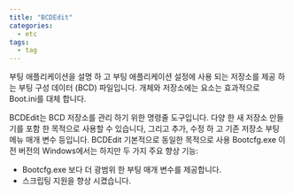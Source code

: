 ```yaml
---
title: "BCDEdit"
categories:
  - etc
tags:
  - tag
---
```


부팅 애플리케이션을 설명 하 고 부팅 애플리케이션 설정에 사용 되는 저장소를 제공 하는 부팅 구성 데이터 (BCD) 파일입니다. 개체와 저장소에는 요소는 효과적으로 Boot.ini를 대체 합니다.

BCDEdit는 BCD 저장소를 관리 하기 위한 명령줄 도구입니다. 다양 한 새 저장소 만들기를 포함 한 목적으로 사용할 수 있습니다, 그리고 추가, 수정 하 고 기존 저장소 부팅 메뉴 매개 변수 등입니다. BCDEdit 기본적으로 동일한 목적으로 사용 Bootcfg.exe 이전 버전의 Windows에서는 하지만 두 가지 주요 향상 기능:
- Bootcfg.exe 보다 더 광범위 한 부팅 매개 변수를 제공합니다.
- 스크립팅 지원을 향상 시켰습니다.
